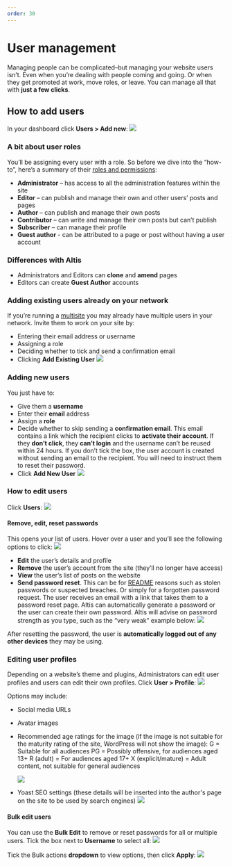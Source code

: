 ```yaml
---
order: 30
---
```


# User management

Managing people can be complicated–but managing your website users isn’t. Even when you’re dealing with people coming and going. Or when they get promoted at work, move roles, or leave. You can manage all that with **just a few clicks**. 

## How to add users

In your dashboard click **Users > Add new**:
![](../assets/user-management-image5.png)

### A bit about user roles

You’ll be assigning every user with a role. So before we dive into the “how-to”, here’s a summary of their [roles and permissions](roles-and-permissions.md):

- **Administrator** – has access to all the administration features within the site
- **Editor** – can publish and manage their own and other users’ posts and pages
- **Author** – can publish and manage their own posts
- **Contributor** – can write and manage their own posts but can’t publish
- **Subscriber** – can manage their profile
- **Guest author** - can be attributed to a page or post without having a user account

### Differences with Altis 
- Administrators and Editors can **clone** and **amend** pages
- Editors can create **Guest Author** accounts

### Adding existing users already on your network

If you’re running a [multisite](../administration/multisite.md) you may already have multiple users in your network. Invite them to work on your site by:

- Entering their email address or username
- Assigning a role
- Deciding whether to tick and send a confirmation email
- Clicking **Add Existing User**
	![](../assets/user-management-image11.png)

### Adding new users

You just have to:

- Give them a **username**
- Enter their **email** address 
- Assign a **role**
- Decide whether to skip sending a **confirmation email**. This email contains a link which the recipient clicks to **activate their account**. If they **don’t click**, they **can’t login** and the username can’t be reused within 24 hours. If you don’t tick the box, the user account is created without sending an email to the recipient. You will need to instruct them to reset their password.
- Click **Add New User**
![](../assets/user-management-image7.png)

### How to edit users 

Click **Users**:
![](../assets/user-management-image8.png)

#### Remove, edit, reset passwords

This opens your list of users. Hover over a user and you’ll see the following options to click:
![](../assets/user-management-image2.png)
- **Edit** the user’s details and profile
- **Remove** the user’s account from the site (they’ll no longer have access)
- **View** the user’s list of posts on the website
- **Send password reset**. This can be for [README](../security/README.md) reasons such as stolen passwords or suspected breaches. Or simply for a forgotten password request. The user receives an email with a link that takes them to a password reset page. Altis can automatically generate a password or the user can create their own password. Altis will advise on password strength as you type, such as the “very weak” example below:
![](../assets/user-management-image6.png)

After resetting the password, the user is **automatically logged out of any other devices** they may be using.

### Editing user profiles

Depending on a website’s theme and plugins, Administrators can edit user profiles and users can edit their own profiles. Click **User > Profile**:
![](../assets/user-management-image10.png)

Options may include:

- Social media URLs
- Avatar images
- Recommended age ratings for the image (if the image is not suitable for the maturity rating of the site, WordPress will not show the image):
    G = Suitable for all audiences
    PG = Possibly offensive, for audiences aged 13+
    R (adult) = For audiences aged 17+
    X (explicit/mature) = Adult content, not suitable for general audiences

    ![](https://lh3.googleusercontent.com/LDjCuZqObg5hgtqD8VFH9Dl0HEA4zsU6QmKm-C07WwtcYeJtxoK1rm12vwg0QSCex5_unrquzCzU94nQB19sxPrToI6nmuKriTpFCaNqXA06oOP_63EOvrl9_MpliypqJASwHShNr0592WrjP4RJBpmEDHo9tbpdgTVnocLVm6HqNUVGgHdHbAs5)
- Yoast SEO settings (these details will be inserted into the author's page on the site to be used by search engines)
![](../assets/user-management-image4.png)

#### Bulk edit users

You can use the **Bulk Edit** to remove or reset passwords for all or multiple users. Tick the box next to **Username** to select all:
![](../assets/user-management-image3.png)

Tick the Bulk actions **dropdown** to view options, then click **Apply**:
![](../assets/user-management-image9.png)

